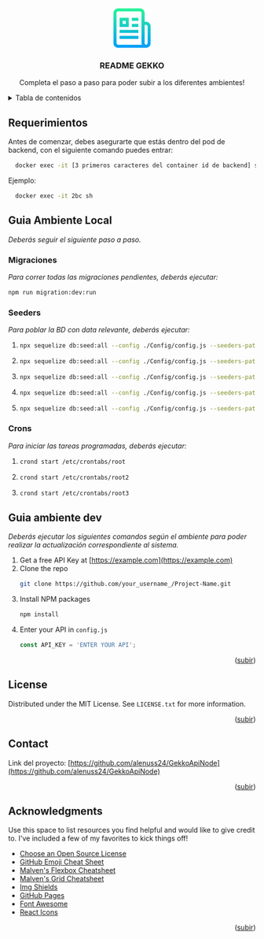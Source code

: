 <!-- Improved compatibility of subir link: See: https://github.com/othneildrew/Best-README-Template/pull/73 -->
<a name="readme-top"></a>
<!--
*** Thanks for checking out the Best-README-Template. If you have a suggestion
*** that would make this better, please fork the repo and create a pull request
*** or simply open an issue with the tag "enhancement".
*** Don't forget to give the project a star!
*** Thanks again! Now go create something AMAZING! :D
-->



<!-- PROJECT SHIELDS -->
<!--
*** I'm using markdown "reference style" links for readability.
*** Reference links are enclosed in brackets [ ] instead of parentheses ( ).
*** See the bottom of this document for the declaration of the reference variables
*** for contributors-url, forks-url, etc. This is an optional, concise syntax you may use.
*** https://www.markdownguide.org/basic-syntax/#reference-style-links
-->


<!-- PROJECT LOGO -->
<br />
<div align="center">
  <a href="https://github.com/othneildrew/Best-README-Template">
    <img src="images/logo.png" alt="Logo" width="80" height="80">
  </a>

  <h3 align="center">README GEKKO</h3>

  <p align="center">
    Completa el paso a paso para poder subir a los diferentes ambientes!
    <br />
  </p>
</div>



<!-- TABLE OF CONTENTS -->
<details>
  <summary>Tabla de contenidos</summary>
  <ol>
    <li>
      <a href="#requerimientos">Requerimientos</a>
    </li>
    <li>
      <a href="#guia-de-ambiente-local">Guía Ambiente Localhost</a>
      <ul>
        <li><a href="#prerequisites">Prerequisites</a></li>
        <li><a href="#installation">Installation</a></li>
      </ul>
      <a href="#guia-de-ambiente-dev">Guía Ambiente DEV</a>
      <ul>
        <li><a href="#prerequisites">Prerequisites</a></li>
        <li><a href="#installation">Installation</a></li>
      </ul>
    </li>
    <li><a href="#contact">Contact</a></li>
    <li><a href="#acknowledgments">Acknowledgments</a></li>
  </ol>
</details>

<!-- GETTING STARTED -->
## Requerimientos

Antes de comenzar, debes asegurarte que estás dentro del pod de backend, con el siguiente comando puedes entrar:
  ```sh
    docker exec -it [3 primeros caracteres del container id de backend] sh
  ```
Ejemplo:
  ```sh
    docker exec -it 2bc sh
  ```
## Guia Ambiente Local

_Deberás seguir el siguiente paso a paso._

### Migraciones

_Para correr todas las migraciones pendientes, deberás ejecutar:_

```sh
npm run migration:dev:run
```

### Seeders

_Para poblar la BD con data relevante, deberás ejecutar:_

1. ```sh
   npx sequelize db:seed:all --config ./Config/config.js --seeders-path ./Seeder/20220617194751-insertUsers
   ```

2. ```sh
   npx sequelize db:seed:all --config ./Config/config.js --seeders-path ./Seeder/20220624031520-addPaymentMethod
   ```

3. ```sh
   npx sequelize db:seed:all --config ./Config/config.js --seeders-path ./Seeder/20220624032347-addServices
   ```

4. ```sh
   npx sequelize db:seed:all --config ./Config/config.js --seeders-path ./Seeder/20220624033813-addPrices
   ```

5. ```sh
   npx sequelize db:seed:all --config ./Config/config.js --seeders-path ./Seeder/20220729155730-insertManyTickets
   ```

### Crons

_Para iniciar las tareas programadas, deberás ejecutar:_

1. ```sh
   crond start /etc/crontabs/root
   ```

2. ```sh
   crond start /etc/crontabs/root2
   ```

3. ```sh
   crond start /etc/crontabs/root3
   ```
## Guia ambiente dev

_Deberás ejecutar los siguientes comandos según el ambiente para poder realizar la actualización correspondiente al sistema._

1. Get a free API Key at [https://example.com](https://example.com)
2. Clone the repo
   ```sh
   git clone https://github.com/your_username_/Project-Name.git
   ```
3. Install NPM packages
   ```sh
   npm install
   ```
4. Enter your API in `config.js`
   ```js
   const API_KEY = 'ENTER YOUR API';
   ```

<p align="right">(<a href="#readme-top">subir</a>)</p>

## License

Distributed under the MIT License. See `LICENSE.txt` for more information.

<p align="right">(<a href="#readme-top">subir</a>)</p>



<!-- CONTACT -->
## Contact

Link del proyecto: [https://github.com/alenuss24/GekkoApiNode](https://github.com/alenuss24/GekkoApiNode)

<p align="right">(<a href="#readme-top">subir</a>)</p>



<!-- ACKNOWLEDGMENTS -->
## Acknowledgments

Use this space to list resources you find helpful and would like to give credit to. I've included a few of my favorites to kick things off!

* [Choose an Open Source License](https://choosealicense.com)
* [GitHub Emoji Cheat Sheet](https://www.webpagefx.com/tools/emoji-cheat-sheet)
* [Malven's Flexbox Cheatsheet](https://flexbox.malven.co/)
* [Malven's Grid Cheatsheet](https://grid.malven.co/)
* [Img Shields](https://shields.io)
* [GitHub Pages](https://pages.github.com)
* [Font Awesome](https://fontawesome.com)
* [React Icons](https://react-icons.github.io/react-icons/search)

<p align="right">(<a href="#readme-top">subir</a>)</p>



<!-- MARKDOWN LINKS & IMAGES -->
<!-- https://www.markdownguide.org/basic-syntax/#reference-style-links -->
[contributors-shield]: https://img.shields.io/github/contributors/othneildrew/Best-README-Template.svg?style=for-the-badge
[contributors-url]: https://github.com/othneildrew/Best-README-Template/graphs/contributors
[forks-shield]: https://img.shields.io/github/forks/othneildrew/Best-README-Template.svg?style=for-the-badge
[forks-url]: https://github.com/othneildrew/Best-README-Template/network/members
[stars-shield]: https://img.shields.io/github/stars/othneildrew/Best-README-Template.svg?style=for-the-badge
[stars-url]: https://github.com/othneildrew/Best-README-Template/stargazers
[issues-shield]: https://img.shields.io/github/issues/othneildrew/Best-README-Template.svg?style=for-the-badge
[issues-url]: https://github.com/othneildrew/Best-README-Template/issues
[license-shield]: https://img.shields.io/github/license/othneildrew/Best-README-Template.svg?style=for-the-badge
[license-url]: https://github.com/othneildrew/Best-README-Template/blob/master/LICENSE.txt
[linkedin-shield]: https://img.shields.io/badge/-LinkedIn-black.svg?style=for-the-badge&logo=linkedin&colorB=555
[linkedin-url]: https://linkedin.com/in/othneildrew
[product-screenshot]: images/screenshot.png
[Next.js]: https://img.shields.io/badge/next.js-000000?style=for-the-badge&logo=nextdotjs&logoColor=white
[Next-url]: https://nextjs.org/
[React.js]: https://img.shields.io/badge/React-20232A?style=for-the-badge&logo=react&logoColor=61DAFB
[React-url]: https://reactjs.org/
[Vue.js]: https://img.shields.io/badge/Vue.js-35495E?style=for-the-badge&logo=vuedotjs&logoColor=4FC08D
[Vue-url]: https://vuejs.org/
[Angular.io]: https://img.shields.io/badge/Angular-DD0031?style=for-the-badge&logo=angular&logoColor=white
[Angular-url]: https://angular.io/
[Svelte.dev]: https://img.shields.io/badge/Svelte-4A4A55?style=for-the-badge&logo=svelte&logoColor=FF3E00
[Svelte-url]: https://svelte.dev/
[Laravel.com]: https://img.shields.io/badge/Laravel-FF2D20?style=for-the-badge&logo=laravel&logoColor=white
[Laravel-url]: https://laravel.com
[Bootstrap.com]: https://img.shields.io/badge/Bootstrap-563D7C?style=for-the-badge&logo=bootstrap&logoColor=white
[Bootstrap-url]: https://getbootstrap.com
[JQuery.com]: https://img.shields.io/badge/jQuery-0769AD?style=for-the-badge&logo=jquery&logoColor=white
[JQuery-url]: https://jquery.com 
